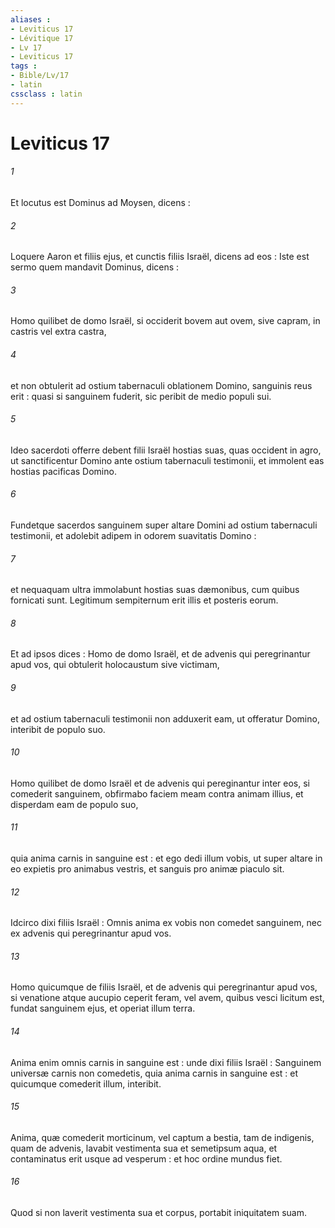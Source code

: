 ```yaml
---
aliases : 
- Leviticus 17
- Lévitique 17
- Lv 17
- Leviticus 17
tags : 
- Bible/Lv/17
- latin
cssclass : latin
---
```


# Leviticus 17

###### 1
Et locutus est Dominus ad Moysen, dicens :
###### 2
Loquere Aaron et filiis ejus, et cunctis filiis Israël, dicens ad eos : Iste est sermo quem mandavit Dominus, dicens :
###### 3
Homo quilibet de domo Israël, si occiderit bovem aut ovem, sive capram, in castris vel extra castra,
###### 4
et non obtulerit ad ostium tabernaculi oblationem Domino, sanguinis reus erit : quasi si sanguinem fuderit, sic peribit de medio populi sui.
###### 5
Ideo sacerdoti offerre debent filii Israël hostias suas, quas occident in agro, ut sanctificentur Domino ante ostium tabernaculi testimonii, et immolent eas hostias pacificas Domino.
###### 6
Fundetque sacerdos sanguinem super altare Domini ad ostium tabernaculi testimonii, et adolebit adipem in odorem suavitatis Domino :
###### 7
et nequaquam ultra immolabunt hostias suas dæmonibus, cum quibus fornicati sunt. Legitimum sempiternum erit illis et posteris eorum.
###### 8
Et ad ipsos dices : Homo de domo Israël, et de advenis qui peregrinantur apud vos, qui obtulerit holocaustum sive victimam,
###### 9
et ad ostium tabernaculi testimonii non adduxerit eam, ut offeratur Domino, interibit de populo suo.
###### 10
Homo quilibet de domo Israël et de advenis qui pereginantur inter eos, si comederit sanguinem, obfirmabo faciem meam contra animam illius, et disperdam eam de populo suo,
###### 11
quia anima carnis in sanguine est : et ego dedi illum vobis, ut super altare in eo expietis pro animabus vestris, et sanguis pro animæ piaculo sit.
###### 12
Idcirco dixi filiis Israël : Omnis anima ex vobis non comedet sanguinem, nec ex advenis qui peregrinantur apud vos.
###### 13
Homo quicumque de filiis Israël, et de advenis qui peregrinantur apud vos, si venatione atque aucupio ceperit feram, vel avem, quibus vesci licitum est, fundat sanguinem ejus, et operiat illum terra.
###### 14
Anima enim omnis carnis in sanguine est : unde dixi filiis Israël : Sanguinem universæ carnis non comedetis, quia anima carnis in sanguine est : et quicumque comederit illum, interibit.
###### 15
Anima, quæ comederit morticinum, vel captum a bestia, tam de indigenis, quam de advenis, lavabit vestimenta sua et semetipsum aqua, et contaminatus erit usque ad vesperum : et hoc ordine mundus fiet.
###### 16
Quod si non laverit vestimenta sua et corpus, portabit iniquitatem suam.
